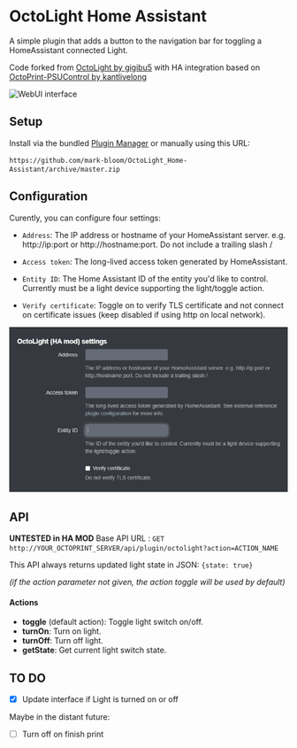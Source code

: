 # OctoLight Home Assistant
A simple plugin that adds a button to the navigation bar for toggling a HomeAssistant connected Light.

Code forked from [OctoLight by gigibu5](https://github.com/gigibu5/OctoLight) with HA integration based on [OctoPrint-PSUControl by kantlivelong](https://github.com/kantlivelong/OctoPrint-PSUControl)

![WebUI interface](img/screenshoot.png)

## Setup
Install via the bundled [Plugin Manager](https://docs.octoprint.org/en/master/bundledplugins/pluginmanager.html) or manually using this URL:

	https://github.com/mark-bloom/OctoLight_Home-Assistant/archive/master.zip

## Configuration
Curently, you can configure four settings:
- `Address`: The IP address or hostname of your HomeAssistant server. e.g. http://ip:port or http://hostname:port. Do not include a trailing slash /

- `Access token`: The long-lived access token generated by HomeAssistant.

- `Entity ID`: The Home Assistant ID of the entity you'd like to control. Currently must be a light device supporting the light/toggle action.

- `Verify certificate`: Toggle on to verify TLS certificate and not connect on certificate issues (keep disabled if using http on local network).


![Settings panel](img/settings1.png)

## API
**UNTESTED in HA MOD**
Base API URL : `GET http://YOUR_OCTOPRINT_SERVER/api/plugin/octolight?action=ACTION_NAME`

This API always returns updated light state in JSON: `{state: true}`

_(if the action parameter not given, the action toggle will be used by default)_
#### Actions
- **toggle** (default action): Toggle light switch on/off.
- **turnOn**: Turn on light.
- **turnOff**: Turn off light.
- **getState**: Get current light switch state.

## TO DO
- [x] Update interface if Light is turned on or off

Maybe in the distant future:
- [ ] Turn off on finish print
